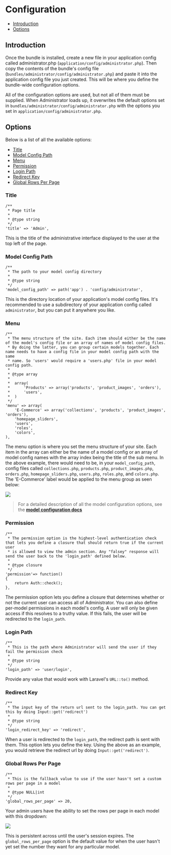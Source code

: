 # Configuration

- [Introduction](#introduction)
- [Options](#options)

<a name="introduction"></a>
## Introduction

Once the bundle is installed, create a new file in your application config called administrator.php (`application/config/administrator.php`). Then copy the contents of the bundle's config file (`bundles/administrator/config/administrator.php`) and paste it into the application config file you just created. This will be where you define the bundle-wide configuration options.

All of the configuration options are used, but not all of them must be supplied. When Administrator loads up, it overwrites the default options set in `bundles/administrator/config/administrator.php` with the options you set in `application/config/administrator.php`.

<a name="options"></a>
## Options

Below is a list of all the available options:

- [Title](#title)
- [Model Config Path](#model-config-path)
- [Menu](#menu)
- [Permission](#permission)
- [Login Path](#login-path)
- [Redirect Key](#redirect-key)
- [Global Rows Per Page](#global-rows-per-page)

<a name="title"></a>
### Title

	/**
	 * Page title
	 *
	 * @type string
	 */
	'title' => 'Admin',

This is the title of the administrative interface displayed to the user at the top left of the page.

<a name="model-config-path"></a>
### Model Config Path

	/**
	 * The path to your model config directory
	 *
	 * @type string
	 */
	'model_config_path' => path('app') . 'config/administrator',

This is the directory location of your application's model config files. It's recommended to use a subdirectory of your application config called `administrator`, but you can put it anywhere you like.

<a name="menu"></a>
### Menu

	/**
	 * The menu structure of the site. Each item should either be the name of the model's config file or an array of names of model config files.
	 * By doing the latter, you can group certain models together. Each name needs to have a config file in your model config path with the same
	 * name. So 'users' would require a 'users.php' file in your model config path.
	 *
	 * @type array
	 *
	 * 	array(
	 *		'Products' => array('products', 'product_images', 'orders'),
	 *		'users',
	 *	)
	 */
	'menu' => array(
		'E-Commerce' => array('collections', 'products', 'product_images', 'orders'),
		'homepage_sliders',
		'users',
		'roles',
		'colors',
	),

The menu option is where you set the menu structure of your site. Each item in the array can either be the name of a model config or an array of model config names with the array index being the title of the sub menu. In the above example, there would need to be, in your `model_config_path`, config files called `collections.php`, `products.php`, `product_images.php`, `orders.php`, `homepage_sliders.php`, `users.php`, `roles.php`, and `colors.php`. The 'E-Commerce' label would be applied to the menu group as seen below:

<img src="https://raw.github.com/FrozenNode/Laravel-Administrator/3.0.0/examples/images/menu.png" />

> For a detailed description of all the model configuration options, see the **[model configuration docs](/docs/model-configuration)**

<a name="permission"></a>
### Permission

	/**
	 * The permission option is the highest-level authentication check that lets you define a closure that should return true if the current user
	 * is allowed to view the admin section. Any "falsey" response will send the user back to the 'login_path' defined below.
	 *
	 * @type closure
	 */
	'permission'=> function()
	{
		return Auth::check();
	},

The permission option lets you define a closure that determines whether or not the current user can access all of Administrator. You can also define per-model permissions in each model's config. A user will only be given access if this resolves to a truthy value. If this fails, the user will be redirected to the `login_path`.

<a name="login-path"></a>
### Login Path

	/**
	 * This is the path where Administrator will send the user if they fail the permission check
	 *
	 * @type string
	 */
	'login_path' => 'user/login',

Provide any value that would work with Laravel's `URL::to()` method.

<a name="redirect-key"></a>
### Redirect Key

	/**
	 * The input key of the return url sent to the login_path. You can get this by doing Input::get('redirect')
	 *
	 * @type string
	 */
	'login_redirect_key' => 'redirect',

When a user is redirected to the `login_path`, the redirect path is sent with them. This option lets you define the key. Using the above as an example, you would retrieve the redirect url by doing `Input::get('redirect')`.

<a name="global-rows-per-page"></a>
### Global Rows Per Page

	/**
	 * This is the fallback value to use if the user hasn't set a custom rows per page in a model
	 *
	 * @type NULL|int
	 */
	'global_rows_per_page' => 20,

Your admin users have the ability to set the rows per page in each model with this dropdown:

<img src="https://raw.github.com/FrozenNode/Laravel-Administrator/3.0.0/examples/images/rows-per-page.png" />

This is persistent across until the user's session expires. The `global_rows_per_page` option is the default value for when the user hasn't yet set the number they want for any particular model.